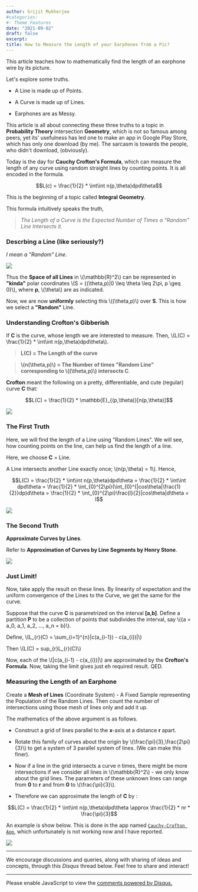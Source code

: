 ```yaml
---
author: Srijit Mukherjee
#categories:
#- Theme Features
date: "2021-09-02"
draft: false
excerpt:
title: How to Measure the Length of your Earphones from a Pic?  
---
```


This article teaches how to mathematically find the length of an earphone wire by its picture.

Let's explore some truths.

* A Line is made up of Points.

* A Curve is made up of Lines.

* Earphones are as Messy.

This article is all about connecting these three truths to a topic in **Probability Theory** intersection **Geometry**, which is not so famous among peers, yet its' usefulness has led one to make an app in Google Play Store, which has only one download (by me). The sarcasm is towards the people, who didn't download, (obviously).

Today is the day for **Cauchy Crofton's Formula**, which can measure the length of any curve using random straight lines by counting points. It is all encoded in the formula.

$$L(c) = \frac{1}{2} * \int\int n(p,\theta)dpd\theta$$

This is the beginning of a topic called **Integral Geometry**.

This formula intuitively speaks the truth,

> *The Length of a Curve is the Expected Number of Times a "Random" Line Intersects it.*

### Descrbing a Line (like seriously?)

*I mean a "Random" Line*.

![](P1.jpg)

Thus the **Space of all Lines** in \\(\mathbb{R}^2\\) can be represented in **"kinda"** polar coordinates \\(S = {(\theta,p)|0 \leq \theta \leq 2\pi, p \geq 0}\\), where **p**, \\(\theta\\) are as indicated.

Now, we are now **uniformly** selecting this \\((\theta,p)\\) over **S**. This is how we select a **"Random"** Line.

### Understanding Crofton's Gibberish

If **C** is the curve, whose length we are interested to measure. Then, \\(L(C) = \frac{1}{2} * \int\int n(p,\theta)dpd\theta\\).

> **L(C) = The Length of the curve**

> **\\(n(\theta,p)\\) = The Number of times "Random Line" corresponding to \\((\theta,p)\\) intersects C**.

**Crofton** meant the following on a pretty, differentiable, and cute (regular) curve **C** that:

$$L(C) = \frac{1}{2} * \mathbb{E}_{(p,\theta)}[n(p,\theta)]$$

![](P2.jpg)

### The First Truth

Here, we will find the length of a Line using "Random Lines". We will see, how counting points on the line, can help us find the length of a line.

Here, we choose **C** = Line.

A Line intersects another Line exactly once; \\(n(p,\theta) = 1\\). Hence,

$$L(C) = \frac{1}{2} * \int\int n(p,\theta)dpd\theta = \frac{1}{2} * \int\int dpd\theta = \frac{1}{2} * \int_{0}^{2\pi}(\int_{0}^{|cos\theta|\frac{1}{2}}dp)d\theta = \frac{1}{2} * \int_{0}^{2\pi}\frac{l}{2}|cos\theta|d\theta = l$$

![](P3.jpg)

### The Second Truth

**Approximate Curves by Lines**.

Refer to **Approximation of Curves by Line Segments by Henry Stone**.

![](P4.jpg)

### Just Limit!

Now, take apply the result on these lines. By linearity of expectation and the uniform convergence of the Lines to the Curve, we get the same for the curve.

Suppose that the curve **C** is parametrized on the interval **[a,b]**. Define a partition **P** to be a collection of points that subdivides the interval, say \\({a = a_0, a_1, a_2, ..., a_n = b}\\).

Define, \\(L_{r}(C) = \sum_{i=1}^{n}|c(a_{i-1}) - c(a_{i})|\\) 

Then \\(L(C) = sup_{r}L_{r}(C)\\)

Now, each of the \\(|c(a_{i-1} - c(a_{i})|\\) are approximated by the **Crofton's Formula**. Now, taking the limit gives just eh required result. QED.

### Measuring the Length of an Earphone

Create a **Mesh of Lines** (Coordinate System) - A Fixed Sample representing the Population of the Random Lines. Then count the number of intersections using those mesh of lines only and add it up.

The mathematics of the above argument is as follows.

* Construct a grid of lines parallel to the **x**-axis at a distance **r** apart.

* Rotate this family of curves about the origin by \\(\frac{\pi}{3},\frac{2\pi}{3}\\) to get a system of 3 parallel system of lines. (We can make this finer).

* Now if a line in the grid intersects a curve n times, there might be more intersections if we consider all lines in \\(\mathbb{R}^2\\) - we only know about the grid lines. The parameters of these unknown lines can range from **0** to **r** and from **0** to \\(\frac{\pi}{3}\\).

* Therefore we can approximate the length of **C** by :

$$L(C) = \frac{1}{2} * \int\int n(p,\theta)dpd\theta \approx \frac{1}{2} * nr * \frac{\pi}{3}$$

An example is show below. This is done in the app named [`Cauchy-Crofton App`](https://play.google.com/store/apps/details?id=com.the.unknown.cauchycroftonapp&hl=en_US), which unfortunately is not working now and I have reported.

![](P5.jpg)

---

We encourage discussions and queries, along with sharing of ideas and concepts, through this *Disqus* thread below. Feel free to share and interact! 

---

<div id="disqus_thread"></div>
<script>
    /**
    *  RECOMMENDED CONFIGURATION VARIABLES: EDIT AND UNCOMMENT THE SECTION BELOW TO INSERT DYNAMIC VALUES FROM YOUR PLATFORM OR CMS.
    *  LEARN WHY DEFINING THESE VARIABLES IS IMPORTANT: https://disqus.com/admin/universalcode/#configuration-variables    */
    /*
    var disqus_config = function () {
    this.page.url = PAGE_URL;  // Replace PAGE_URL with your page's canonical URL variable
    this.page.identifier = PAGE_IDENTIFIER; // Replace PAGE_IDENTIFIER with your page's unique identifier variable
    };
    */
    (function() { // DON'T EDIT BELOW THIS LINE
    var d = document, s = d.createElement('script');
    s.src = 'https://probabilityspace.disqus.com/embed.js';
    s.setAttribute('data-timestamp', +new Date());
    (d.head || d.body).appendChild(s);
    })();
</script>
<noscript>Please enable JavaScript to view the <a href="https://disqus.com/?ref_noscript">comments powered by Disqus.</a></noscript>

